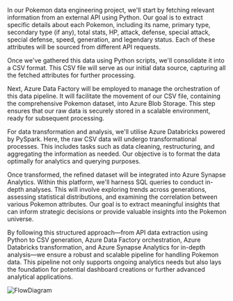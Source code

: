 In our Pokemon data engineering project, we'll start by fetching relevant information from an external API using Python. Our goal is to extract specific details about each Pokemon, including its name, primary type, secondary type (if any), total stats, HP, attack, defense, special attack, special defense, speed, generation, and legendary status. Each of these attributes will be sourced from different API requests.

Once we've gathered this data using Python scripts, we'll consolidate it into a CSV format. This CSV file will serve as our initial data source, capturing all the fetched attributes for further processing.

Next, Azure Data Factory will be employed to manage the orchestration of this data pipeline. It will facilitate the movement of our CSV file, containing the comprehensive Pokemon dataset, into Azure Blob Storage. This step ensures that our raw data is securely stored in a scalable environment, ready for subsequent processing.

For data transformation and analysis, we'll utilise Azure Databricks powered by PySpark. Here, the raw CSV data will undergo transformational processes. This includes tasks such as data cleaning, restructuring, and aggregating the information as needed. Our objective is to format the data optimally for analytics and querying purposes.

Once transformed, the refined dataset will be integrated into Azure Synapse Analytics. Within this platform, we'll harness SQL queries to conduct in-depth analyses. This will involve exploring trends across generations, assessing statistical distributions, and examining the correlation between various Pokemon attributes. Our goal is to extract meaningful insights that can inform strategic decisions or provide valuable insights into the Pokemon universe.

By following this structured approach—from API data extraction using Python to CSV generation, Azure Data Factory orchestration, Azure Databricks transformation, and Azure Synapse Analytics for in-depth analysis—we ensure a robust and scalable pipeline for handling Pokemon data. This pipeline not only supports ongoing analytics needs but also lays the foundation for potential dashboard creations or further advanced analytical applications.

![FlowDiagram](https://github.com/Christian-rayGarcia/Pokemon-Data-Project/assets/47110238/9efdc47e-f6f5-4edb-97c8-dd51778522fb)
